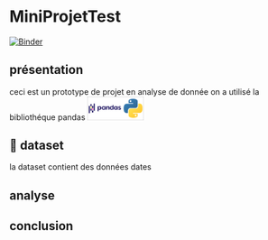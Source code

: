 # MiniProjetTest

[![Binder](https://mybinder.org/badge_logo.svg)](https://mybinder.org/v2/gh/Amira-Chouaieb/MiniProjetTest/main?filepath=index.ipynb)

## présentation
ceci est un prototype de projet en analyse de donnée
on a utilisé la bibliothéque pandas 
<img src="img/image.png" width=100px>
## :file_folder: dataset
la dataset contient des données dates

## analyse

## conclusion